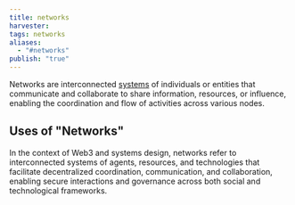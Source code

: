 ```yaml
---
title: networks
harvester: 
tags: networks
aliases:
  - "#networks"
publish: "true"
---
```


Networks are interconnected [systems](./systems.md) of individuals or entities that communicate and collaborate to share information, resources, or influence, enabling the coordination and flow of activities across various nodes.

## Uses of "Networks"

In the context of Web3 and systems design, networks refer to interconnected systems of agents, resources, and technologies that facilitate decentralized coordination, communication, and collaboration, enabling secure interactions and governance across both social and technological frameworks.